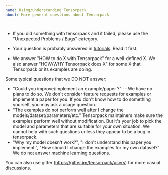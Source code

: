 ```yaml
---
name: Using/Understanding Tensorpack
about: More general questions about Tensorpack.

---
```


+ If you did something with tensorpack and it failed, please use the "Unexpected Problems /
  Bugs" category.

+ Your question is probably answered in [tutorials](http://tensorpack.readthedocs.io/en/latest/tutorial/index.html#user-tutorials). Read it first.

+ We answer "HOW to do X with Tensorpack" for a well-defined X.
  We also answer "HOW/WHY Tensorpack does X" for some X that Tensorpack or its examples are doing.

Some typical questions that we DO NOT answer:

+ "Could you improve/implement an example/paper ?" --
  We have no plans to do so. We don't consider feature
  requests for examples or implement a paper for you.
  If you don't know how to do something yourself, you may ask a usage question.
+ "The examples do not perform well after I change the models/dataset/parameters/etc."
  Tensorpack maintainers make sure the examples perform well without modification.
  But it's your job to pick the model and parameters that are suitable for your own situation.
  We cannot help with such questions unless they appear to be a bug in tensorpack.
+ "Why my model doesn't work?", "I don't understand this paper you implement.",
  "How should I change the examples for my own dataset?"
  We do not answer machine learning questions. 

You can also use gitter (https://gitter.im/tensorpack/users) for more casual discussions.
